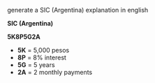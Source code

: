 generate a SIC (Argentina) explanation in english

 **SIC (Argentina)**

**5K8P5G2A**

* **5K** = 5,000 pesos
* **8P** = 8% interest
* **5G** = 5 years
* **2A** = 2 monthly payments